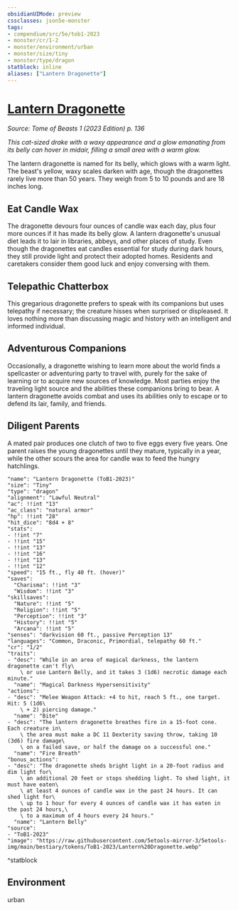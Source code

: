 ```yaml
---
obsidianUIMode: preview
cssclasses: json5e-monster
tags:
- compendium/src/5e/tob1-2023
- monster/cr/1-2
- monster/environment/urban
- monster/size/tiny
- monster/type/dragon
statblock: inline
aliases: ["Lantern Dragonette"]
---
```

# [Lantern Dragonette](Mechanics\bestiary\dragon/lantern-dragonette-tob1-2023.md)
*Source: Tome of Beasts 1 (2023 Edition) p. 136*  

*This cat-sized drake with a waxy appearance and a glow emanating from its belly can hover in midair, filling a small area with a warm glow.*

The lantern dragonette is named for its belly, which glows with a warm light. The beast's yellow, waxy scales darken with age, though the dragonettes rarely live more than 50 years. They weigh from 5 to 10 pounds and are 18 inches long.

## Eat Candle Wax

The dragonette devours four ounces of candle wax each day, plus four more ounces if it has made its belly glow. A lantern dragonette's unusual diet leads it to lair in libraries, abbeys, and other places of study. Even though the dragonettes eat candles essential for study during dark hours, they still provide light and protect their adopted homes. Residents and caretakers consider them good luck and enjoy conversing with them.

## Telepathic Chatterbox

This gregarious dragonette prefers to speak with its companions but uses telepathy if necessary; the creature hisses when surprised or displeased. It loves nothing more than discussing magic and history with an intelligent and informed individual.

## Adventurous Companions

Occasionally, a dragonette wishing to learn more about the world finds a spellcaster or adventuring party to travel with, purely for the sake of learning or to acquire new sources of knowledge. Most parties enjoy the traveling light source and the abilities these companions bring to bear. A lantern dragonette avoids combat and uses its abilities only to escape or to defend its lair, family, and friends.

## Diligent Parents

A mated pair produces one clutch of two to five eggs every five years. One parent raises the young dragonettes until they mature, typically in a year, while the other scours the area for candle wax to feed the hungry hatchlings.

```statblock
"name": "Lantern Dragonette (ToB1-2023)"
"size": "Tiny"
"type": "dragon"
"alignment": "Lawful Neutral"
"ac": !!int "13"
"ac_class": "natural armor"
"hp": !!int "28"
"hit_dice": "8d4 + 8"
"stats":
- !!int "7"
- !!int "15"
- !!int "13"
- !!int "16"
- !!int "13"
- !!int "12"
"speed": "15 ft., fly 40 ft. (hover)"
"saves":
  "Charisma": !!int "3"
  "Wisdom": !!int "3"
"skillsaves":
  "Nature": !!int "5"
  "Religion": !!int "5"
  "Perception": !!int "3"
  "History": !!int "5"
  "Arcana": !!int "5"
"senses": "darkvision 60 ft., passive Perception 13"
"languages": "Common, Draconic, Primordial, telepathy 60 ft."
"cr": "1/2"
"traits":
- "desc": "While in an area of magical darkness, the lantern dragonette can't fly\
    \ or use Lantern Belly, and it takes 3 (1d6) necrotic damage each minute."
  "name": "Magical Darkness Hypersensitivity"
"actions":
- "desc": "Melee Weapon Attack: +4 to hit, reach 5 ft., one target. Hit: 5 (1d6\
    \ + 2) piercing damage."
  "name": "Bite"
- "desc": "The lantern dragonette breathes fire in a 15-foot cone. Each creature in\
    \ the area must make a DC 11 Dexterity saving throw, taking 10 (3d6) fire damage\
    \ on a failed save, or half the damage on a successful one."
  "name": "Fire Breath"
"bonus_actions":
- "desc": "The dragonette sheds bright light in a 20-foot radius and dim light for\
    \ an additional 20 feet or stops shedding light. To shed light, it must have eaten\
    \ at least 4 ounces of candle wax in the past 24 hours. It can shed light for\
    \ up to 1 hour for every 4 ounces of candle wax it has eaten in the past 24 hours,\
    \ to a maximum of 4 hours every 24 hours."
  "name": "Lantern Belly"
"source":
- "ToB1-2023"
"image": "https://raw.githubusercontent.com/5etools-mirror-3/5etools-img/main/bestiary/tokens/ToB1-2023/Lantern%20Dragonette.webp"
```
^statblock

## Environment

urban